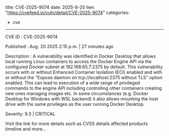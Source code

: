  
title: CVE-2025-9074
date: 2025-8-20
lien: "https://cvefeed.io/vuln/detail/CVE-2025-9074"
categories:
  - cve
---

CVE ID : CVE-2025-9074

Published :  Aug. 20
2025
2:15 p.m. | 27 minutes ago

Description : A vulnerability was identified in Docker Desktop that allows local running Linux containers to access the Docker Engine API via the configured Docker subnet
at 192.168.65.7:2375 by default. This vulnerability occurs with or without Enhanced Container Isolation (ECI) enabled
and with or without the "Expose daemon on tcp://localhost:2375 without TLS" option enabled.
This can lead to execution of a wide range of privileged commands to the engine API
including controlling other containers
creating new ones
managing images etc. In some circumstances (e.g. Docker Desktop for Windows with WSL backend) it also allows mounting the host drive with the same privileges as the user running Docker Desktop.

Severity: 9.3 | CRITICAL

Visit the link for more details
such as CVSS details
affected products
timeline
and more...
